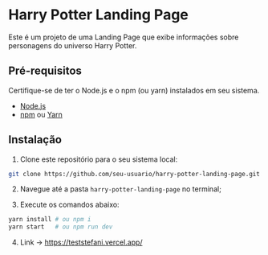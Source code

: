 # Harry Potter Landing Page

Este é um projeto de uma Landing Page que exibe informações sobre personagens do universo Harry Potter.

## Pré-requisitos

Certifique-se de ter o Node.js e o npm (ou yarn) instalados em seu sistema.

- [Node.js](https://nodejs.org/) 
- [npm](https://www.npmjs.com/) ou [Yarn](https://classic.yarnpkg.com/)

## Instalação

1. Clone este repositório para o seu sistema local:

```bash
git clone https://github.com/seu-usuario/harry-potter-landing-page.git
```
2. Navegue até a pasta `harry-potter-landing-page` no terminal;

3. Execute os comandos abaixo:
```bash
yarn install # ou npm i
yarn start   # ou npm run dev
```
4. Link -> https://teststefani.vercel.app/


